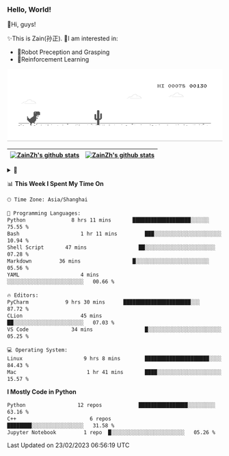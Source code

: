 ### Hello, World!
👋Hi, guys! 

✨This is Zain(孙正).
🤔I am interested in:
- 🤖️Robot Preception and Grasping 
- 🧠Reinforcement Learning


![Dino](https://raw.githubusercontent.com/praveenscience/praveenscience/master/dino.gif)


| <a href="https://github.com/ZainZh/github-readme-stats"><img align="center" src="https://github-readme-stats-an0fxpx8x-zainzh.vercel.app/api/top-langs/?username=ZainZh&layout=compact&show_icons=true&include_all_commits=true&theme=buefy&hide_border=true" alt="ZainZh's github stats" /></a> | <a href="https://github.com/ZainZh/github-readme-stats"><img align="center" src="https://github-readme-stats-an0fxpx8x-zainzh.vercel.app/api?username=ZainZh&show_icons=true&include_all_commits=true&theme=buefy&hide_border=true" alt="ZainZh's github stats" /></a> |
| ------------- | ------------- |

<!--
#### 
| <a href="https://github.com/ZainZh/github-readme-stats"><img align="center" src="https://github-readme-stats-an0fxpx8x-zainzh.vercel.app/api/top-langs/?username=ZainZh&layout=compact&show_icons=true&include_all_commits=true&theme=buefy&hide_border=true" alt="ZainZh's github stats" /></a> | <a href="https://github.com/ZainZh/github-readme-stats"><img align="center" src="https://github-readme-stats-an0fxpx8x-zainzh.vercel.app/api/wakatime?username=ZainZh&layout=compact&theme=buefy&hide_border=true&langs_count=8" /></a> |
| ------------- | ------------- |

#### 
| <a href="https://github.com/ZainZh/github-readme-stats"><img align="center" src="https://github-readme-stats-an0fxpx8x-zainzh.vercel.app/api?username=ZainZh&show_icons=true&include_all_commits=true&theme=buefy&hide_border=true" alt="ZainZh's github stats" /></a> | <a href="https://github.com/ZainZh/github-readme-stats"><img align="center" src="https://github-readme-streak-stats.herokuapp.com/?user=ZainZh&layout=compact&theme=buefy&hide_border=true" /></a> |
| --- | --- |
-->



<details>
<summary>🌱</summary>
<pre><code>
</code></pre>
</details>


<!--START_SECTION:waka-->
📊 **This Week I Spent My Time On** 

```text
🕑︎ Time Zone: Asia/Shanghai

💬 Programming Languages: 
Python               8 hrs 11 mins       ███████████████████░░░░░░   75.55 % 
Bash                    1 hr 11 mins         ███░░░░░░░░░░░░░░░░░░░░░░   10.94 % 
Shell Script       47 mins                 ██░░░░░░░░░░░░░░░░░░░░░░░   07.28 % 
Markdown         36 mins                 █░░░░░░░░░░░░░░░░░░░░░░░░   05.56 % 
YAML                    4 mins                   ░░░░░░░░░░░░░░░░░░░░░░░░░   00.66 % 

🔥 Editors: 
PyCharm            9 hrs 30 mins      ██████████████████████░░░   87.72 % 
CLion                   45 mins                 ██░░░░░░░░░░░░░░░░░░░░░░░   07.03 % 
VS Code              34 mins                 █░░░░░░░░░░░░░░░░░░░░░░░░   05.25 % 

💻 Operating System: 
Linux                    9 hrs 8 mins        █████████████████████░░░░   84.43 % 
Mac                       1 hr 41 mins       ████░░░░░░░░░░░░░░░░░░░░░   15.57 % 
```

**I Mostly Code in Python** 

```text
Python                 12 repos            ████████████████░░░░░░░░░   63.16 % 
C++                        6 repos               ████████░░░░░░░░░░░░░░░░░   31.58 % 
Jupyter Notebook         1 repo  █░░░░░░░░░░░░░░░░░░░░░░░░   05.26 % 
```




 Last Updated on 23/02/2023 06:56:19 UTC
<!--END_SECTION:waka-->


<!--
**ZainZh/ZainZh** is a ✨ _special_ ✨ repository because its `README.md` (this file) appears on your GitHub profile.

Here are some ideas to get you started:

- 🔭 I’m currently working on ...
- 🌱 I’m currently learning ...
- 👯 I’m looking to collaborate on ...
- 🤔 I’m looking for help with ...
- 💬 Ask me about ...
- 📫 How to reach me: ...
- 😄 Pronouns: ...
- ⚡ Fun fact: ...
-->
